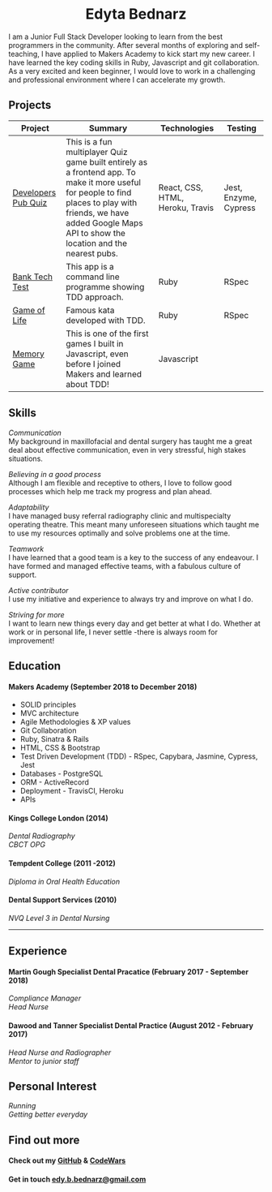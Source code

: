 
 
<h1 align='center'> Edyta Bednarz </h1>


I am a Junior Full Stack Developer looking to learn from the best programmers in the community. After several months of exploring and self-teaching, I have applied to Makers Academy to kick start my new career. I have learned the key coding skills in Ruby, Javascript and git collaboration. As a very excited and keen beginner, I would love to work in a challenging and professional environment where I can accelerate my growth.  

## Projects

| Project       | Summary       | Technologies  | Testing |
| ------------- |---------------| --------------|---------|
| [Developers Pub Quiz](https://github.com/shannongamby/developer-pub-quiz)  |This is a fun multiplayer Quiz game built entirely as a frontend app. To make it more useful for people to find places to play with friends, we have added Google Maps API to show the location and the nearest pubs.|React, CSS, HTML, Heroku, Travis | Jest, Enzyme, Cypress |  |
| [Bank Tech Test](https://github.com/Edy1988/bank_test)| This app is a command line programme showing TDD approach. |Ruby | RSpec |
| [Game of Life](https://github.com/Edy1988/game_of_life)| Famous kata developed with TDD.   | Ruby | RSpec|
| [Memory Game](https://github.com/Edy1988/Memory-Game-JS-1)|  This is one of the first games I built in Javascript, even before I joined Makers and learned about TDD!  | Javascript  | |


## Skills

*Communication*<br>
My background in maxillofacial and dental surgery has taught me a great deal about effective communication, even in very stressful, high stakes situations. 

*Believing in a good process*<br>
Although I am flexible and receptive to others, I love to follow good processes which help me track my progress and plan ahead. 

*Adaptability*<br>
I have managed busy referral radiography clinic and multispecialty operating theatre. This meant many unforeseen situations which taught me to use my resources optimally and solve problems one at the time. 

*Teamwork*<br>
I have learned that a good team is a key to the success of any endeavour. I have formed and managed effective teams, with a fabulous culture of support.

*Active contributor*<br>
I use my initiative and experience to always try and improve on what I do.

*Striving for more*<br>
I want to learn new things every day and get better at what I do. Whether at work or in personal life, I never settle -there is always room for improvement!

## Education
#### Makers Academy (September 2018 to December 2018)
* SOLID principles
* MVC architecture
* Agile Methodologies & XP values
* Git Collaboration 
* Ruby, Sinatra & Rails
* HTML, CSS & Bootstrap
* Test Driven Development (TDD) - RSpec, Capybara, Jasmine, Cypress, Jest
* Databases - PostgreSQL
* ORM - ActiveRecord
* Deployment - TravisCI, Heroku
* APIs

#### Kings College London (2014) 
 *Dental Radiography*<br>
 *CBCT OPG* 
#### Tempdent College (2011 -2012)
*Diploma in Oral Health Education*
#### Dental Support Services (2010)
*NVQ Level 3 in Dental Nursing* 
_________________
## Experience 
#### Martin Gough Specialist Dental Pracatice (February 2017 - September 2018)
*Compliance Manager*<br>
*Head Nurse*

#### Dawood and Tanner Specialist Dental Practice (August 2012 - February 2017)
*Head Nurse and Radiographer*<br>
*Mentor to junior staff*<br>
## Personal Interest 
*Running*<br>
*Getting better everyday*
## Find out more
#### Check out my [GitHub](https://github.com/Edy1988) & [CodeWars](https://www.codewars.com/users/Edy1988)
#### Get in touch  edy.b.bednarz@gmail.com 



